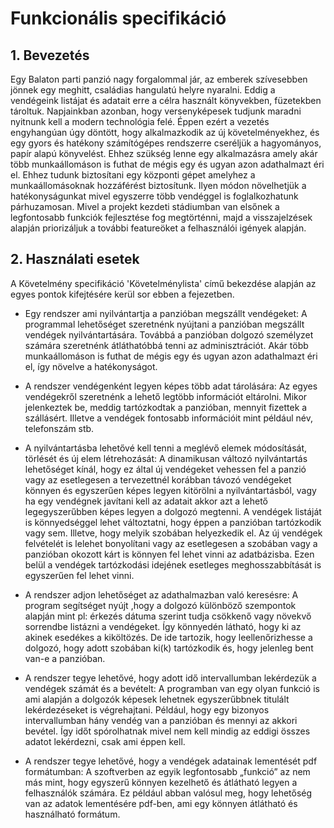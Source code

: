 # Funkcionális specifikáció

## 1. Bevezetés
Egy Balaton parti panzió nagy forgalommal jár, az emberek szívesebben jönnek egy meghitt, családias hangulatú helyre nyaralni. Eddig a vendégeink listájat és adatait erre a célra használt könyvekben, füzetekben tároltuk. Napjainkban azonban, hogy versenyképesek tudjunk maradni nyitnunk kell a modern technológia felé. Éppen ezért a vezetés engyhangúan úgy döntött, hogy alkalmazkodik az új követelményekhez, és egy gyors és hatékony számítógépes rendszerre cseréljük a hagyományos, papír alapú könyvelést. Ehhez szükség lenne egy alkalmazásra amely akár több munkaállomáson is futhat de mégis egy és ugyan azon adathalmazt éri el. Ehhez tudunk biztosítani egy központi gépet amelyhez a munkaállomásoknak hozzáférést biztosítunk. Ilyen módon növelhetjük a hatékonyságunkat mivel egyszerre több vendéggel is foglalkozhatunk párhuzamosan. Mivel a projekt kezdeti stádiumban van elsőnek a legfontosabb funkciók fejlesztése fog megtörténni, majd a visszajelzések alapján priorizáljuk a további featureöket a felhasználói igények alapján.

## 2. Használati esetek
A Követelmény specifikáció 'Követelménylista' című bekezdése alapján az egyes pontok kifejtésére kerül sor ebben a fejezetben.

* Egy rendszer ami nyilvántartja a panzióban megszállt vendégeket:
A programmal lehetőséget szeretnénk nyújtani a panzióban megszállt vendégek nyilvántartására. Továbbá a panzióban dolgozó személyzet számára szeretnénk átláthatóbbá tenni az adminisztrációt. Akár több munkaállomáson is futhat de mégis egy és ugyan azon adathalmazt éri el, így növelve a hatékonyságot.

* A rendszer vendégenként legyen képes több adat tárolására:
Az egyes vendégekről szeretnénk a lehető legtöbb információt eltárolni. Mikor jelenkeztek be, meddig tartózkodtak a panzióban, mennyit fizettek a szállásért.
Illetve a vendégek fontosabb információit mint például név, telefonszám stb.

* A nyilvántartásba lehetővé kell tenni a meglévő elemek módosítását, törlését és új elem létrehozását:
A dinamikusan változó nyilvántartás lehetőséget kínál, hogy ez által új vendégeket vehessen fel a panzió vagy az esetlegesen a tervezettnél korábban távozó vendégeket könnyen és egyszerűen képes legyen kitörölni a nyilvántartásból, vagy ha egy vendégnek javítani kell az adatait akkor azt a lehető legegyszerűbben képes legyen a dolgozó megtenni. A vendégek listáját is könnyedséggel lehet változtatni, hogy éppen a panzióban tartózkodik vagy sem. Illetve, hogy melyik szobában helyezkedik el. Az új vendégek felvételét is lelehet bonyolítani vagy az esetlegesen a szobában vagy a panzióban okozott kárt is könnyen fel lehet vinni az adatbázisba. Ezen belül a vendégek tartózkodási idejének esetleges meghosszabbítását is egyszerűen fel lehet vinni.

* A rendszer adjon lehetőséget az adathalmazban való keresésre:
A program segítséget nyújt ,hogy a dolgozó különböző szempontok alapján mint pl: érkezés dátuma szerint tudja csökkenő vagy növekvő sorrendbe listázni a vendégeket. Így könnyedén látható, hogy ki az akinek esedékes a kiköltözés. De ide tartozik, hogy leellenőrizhesse a dolgozó, hogy adott szobában ki(k) tartózkodik és, hogy jelenleg bent van-e a panzióban.

* A rendszer tegye lehetővé, hogy adott idő intervallumban lekérdezük a vendégek számát és a bevételt:
A programban van egy olyan funkció is ami alapján a dolgozók képesek lehetnek egyszerűbbnek titulált lekérdezéseket is végrehajtani. Például, hogy egy bizonyos intervallumban hány vendég van a panzióban és mennyi az akkori bevétel. Így időt spórolhatnak mivel nem kell mindig az eddigi összes adatot lekérdezni, csak ami éppen kell.

* A rendszer tegye lehetővé, hogy a vendégek adatainak lementését pdf formátumban:
A szoftverben az egyik legfontosabb „funkció” az nem más mint, hogy egyszerű könnyen kezelhető és átlátható legyen a felhasználók számára. Ez például abban valósul meg, hogy lehetőség van az adatok lementésére pdf-ben, ami egy könnyen átlátható és használható formátum.
